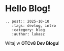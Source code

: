# Hello Blog!

```{eval-rst}
.. post:: 2025-10-10
   :tags: devlog, intro
   :category: blog
   :author: lukasz
```

Witaj w **OTCv8 Dev Blogu**!